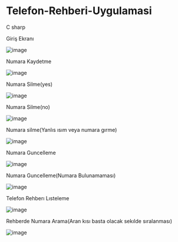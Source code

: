 # Telefon-Rehberi-Uygulamasi
C sharp


Giriş Ekranı

![image](https://user-images.githubusercontent.com/78647219/173064930-fad74ff2-e948-45a6-8ba7-f6e1cc829dcb.png)


Numara Kaydetme

![image](https://user-images.githubusercontent.com/78647219/173065242-727c7bf5-c3a7-486b-81a5-b81e021beb23.png)


Numara Silme(yes)

![image](https://user-images.githubusercontent.com/78647219/173065632-8f063ac4-b897-40c9-b70a-a1eb73d7e679.png)


Numara Silme(no)

![image](https://user-images.githubusercontent.com/78647219/173067433-580dc60f-0987-4994-be31-8b64b47552da.png)


Numara silme(Yanlıs ısım veya numara gırme)

![image](https://user-images.githubusercontent.com/78647219/173067914-15d95e29-5f35-45c4-9e83-28ceb90d8ef7.png)


Numara Guncelleme

![image](https://user-images.githubusercontent.com/78647219/173068464-4c36d09b-25ab-4393-b461-18f3f9d40089.png)


Numara Guncelleme(Numara Bulunamaması)

![image](https://user-images.githubusercontent.com/78647219/173068703-8a82ddef-14c9-4f52-927d-7d522e968004.png)


Telefon Rehberı Lısteleme

![image](https://user-images.githubusercontent.com/78647219/173069120-3abb0bc5-ba7f-4d6f-bf28-50f70a528c73.png)


Rehberde Numara Arama(Aran kısı basta olacak sekılde sıralanması)

![image](https://user-images.githubusercontent.com/78647219/173069440-5eaf94af-5e0b-422a-b664-f70d8c84a4a2.png)
